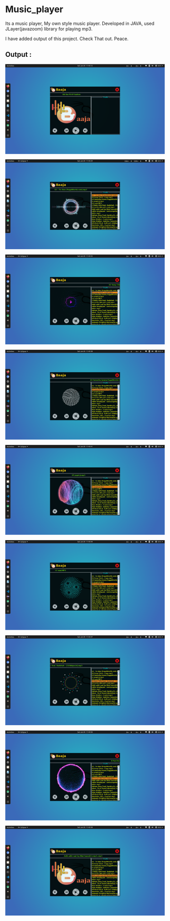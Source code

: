 # Music_player
Its a music player, My own style music player.
Developed in JAVA, used JLayer(javazoom) library for playing mp3.

I have added output of this project. Check That out.
Peace.
 

## Output :
![alt Output1](https://raw.githubusercontent.com/roshansourav/Baaja/master/Screenshots/Screenshot%20from%202020-06-20%2011-45-12.png)

![alt Output2](https://raw.githubusercontent.com/roshansourav/Baaja/master/Screenshots/Screenshot%20from%202020-06-20%2011-45-29.png)

![alt Output3](https://raw.githubusercontent.com/roshansourav/Baaja/master/Screenshots/Screenshot%20from%202020-06-20%2011-45-35.png)

![alt Output4](https://raw.githubusercontent.com/roshansourav/Baaja/master/Screenshots/Screenshot%20from%202020-06-20%2011-45-38.png)

![alt Output5](https://raw.githubusercontent.com/roshansourav/Baaja/master/Screenshots/Screenshot%20from%202020-06-20%2011-45-41.png)

![alt Output6](https://raw.githubusercontent.com/roshansourav/Baaja/master/Screenshots/Screenshot%20from%202020-06-20%2011-45-44.png)

![alt Output7](https://raw.githubusercontent.com/roshansourav/Baaja/master/Screenshots/Screenshot%20from%202020-06-20%2011-45-47.png)

![alt Output8](https://raw.githubusercontent.com/roshansourav/Baaja/master/Screenshots/Screenshot%20from%202020-06-20%2011-45-50.png)

![alt Output9](https://raw.githubusercontent.com/roshansourav/Baaja/master/Screenshots/Screenshot%20from%202020-06-20%2011-45-58.png)

